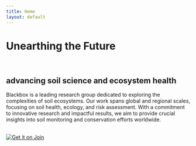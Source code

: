 ```yaml
---
title: Home
layout: default
---
```


<div class="center-content">
    <strong><h1>Unearthing the Future</h1><br><h2>advancing soil science and ecosystem health</h2></strong>
    <p>Blackbox is a leading research group dedicated to exploring the complexities of soil ecosystems. Our work spans global and regional scales, focusing on soil health, ecology, and risk assessment. With a commitment to innovative research and impactful results, we aim to provide crucial insights into soil monitoring and conservation efforts worldwide.</p>
    <br>
    <a href="/blackbox.github.io/people">
        <img src="/blackbox.github.io/join_button.svg" alt="Get it on Join">
    </a>
</div>

<br>
<br>